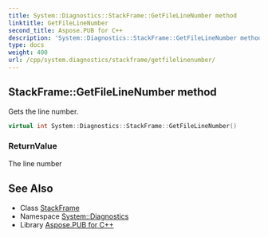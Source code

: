 ```yaml
---
title: System::Diagnostics::StackFrame::GetFileLineNumber method
linktitle: GetFileLineNumber
second_title: Aspose.PUB for C++
description: 'System::Diagnostics::StackFrame::GetFileLineNumber method. Gets the line number in C++.'
type: docs
weight: 400
url: /cpp/system.diagnostics/stackframe/getfilelinenumber/
---
```

## StackFrame::GetFileLineNumber method


Gets the line number.

```cpp
virtual int System::Diagnostics::StackFrame::GetFileLineNumber()
```


### ReturnValue

The line number

## See Also

* Class [StackFrame](../)
* Namespace [System::Diagnostics](../../)
* Library [Aspose.PUB for C++](../../../)
